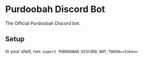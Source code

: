 # Purdoobah Discord Bot

The Official Purdoobah Discord bot.

## Setup

In your shell, run: `export PURDOOBAH_DISCORD_BOT_TOKEN=<token>`

